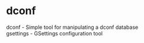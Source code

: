 # dconf

dconf - Simple tool for manipulating a dconf database  
gsettings - GSettings configuration tool  
